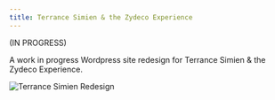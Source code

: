 ```yaml
---
title: Terrance Simien & the Zydeco Experience
---
```


(IN PROGRESS)

A work in progress Wordpress site redesign for Terrance Simien & the Zydeco Experience.

<img class="post-pic-body" src="{{ site.baseurl }}/assets/img/work/proj-2/img1.png" alt="Terrance Simien Redesign">
